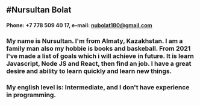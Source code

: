 #**Nursultan Bolat**
-------------
#### Phone: +7 778 509 40 17, e-mail: nubolat180@gmail.com
### My name is Nursultan. I'm from Almaty, Kazakhstan. I am a family man also my hobbie is books and baskeball. From 2021 I've made a list of goals which i will achieve in future. It is learn Javascript, Node JS and React, then find an job.  I have a great desire and ability to learn quickly and learn new things.
### My english level is: Intermediate, and I don't have experience in programming.


